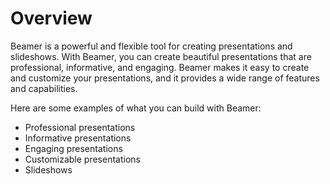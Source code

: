 # Overview

Beamer is a powerful and flexible tool for creating presentations and slideshows. With Beamer, you can create beautiful presentations that are professional, informative, and engaging. Beamer makes it easy to create and customize your presentations, and it provides a wide range of features and capabilities.

Here are some examples of what you can build with Beamer:

- Professional presentations
- Informative presentations
- Engaging presentations
- Customizable presentations
- Slideshows
